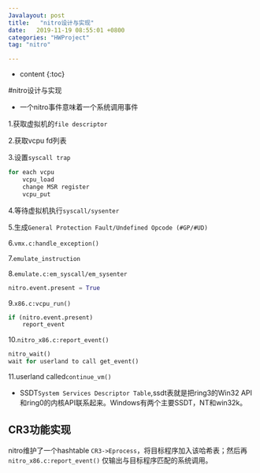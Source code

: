 ```yaml
---
Javalayout: post
title:   "nitro设计与实现"
date:   2019-11-19 08:55:01 +0800
categories: "HWProject"
tag: "nitro"

---
```


* content
{:toc}




#nitro设计与实现

* 一个nitro事件意味着一个系统调用事件

1.获取虚拟机的`file descriptor`

2.获取vcpu fd列表

3.设置`syscall trap`

```python
for each vcpu
	vcpu_load
	change MSR register
	vcpu_put
```

4.等待虚拟机执行`syscall/sysenter`

5.生成`General Protection Fault/Undefined Opcode (#GP/#UD)` 

6.`vmx.c:handle_exception()`

7.`emulate_instruction`

8.`emulate.c:em_syscall/em_sysenter`

```python
nitro.event.present = True
```

9.`x86.c:vcpu_run()`

```python
if (nitro.event.present)
	report_event
```

10.`nitro_x86.c:report_event()`

```python
nitro_wait()
wait for userland to call get_event()
```

11.userland called`continue_vm()`



* SSDT`System Services Descriptor Table`,ssdt表就是把ring3的Win32 API和ring0的内核API联系起来。Windows有两个主要SSDT，NT和win32k。

## CR3功能实现

nitro维护了一个hashtable `CR3->Eprocess`，将目标程序加入该哈希表；然后再`nitro_x86.c:report_event()` 仅输出与目标程序匹配的系统调用。

